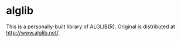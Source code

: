 # alglib

This is a personally-built library of ALGLIB(R). Original is distributed at http://www.alglib.net/.